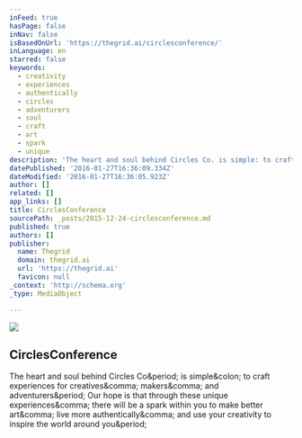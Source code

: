 ```yaml
---
inFeed: true
hasPage: false
inNav: false
isBasedOnUrl: 'https://thegrid.ai/circlesconference/'
inLanguage: en
starred: false
keywords:
  - creativity
  - experiences
  - authentically
  - circles
  - adventurers
  - soul
  - craft
  - art
  - spark
  - unique
description: 'The heart and soul behind Circles Co. is simple: to craft experiences for creatives, makers, and adventurers. Our hope is that through these unique experiences, there will be a spark within you to make better art, live more authentically, and use your creativity to inspire the world around you.'
datePublished: '2016-01-27T16:36:09.334Z'
dateModified: '2016-01-27T16:36:05.923Z'
author: []
related: []
app_links: []
title: CirclesConference
sourcePath: _posts/2015-12-24-circlesconference.md
published: true
authors: []
publisher:
  name: Thegrid
  domain: thegrid.ai
  url: 'https://thegrid.ai'
  favicon: null
_context: 'http://schema.org'
_type: MediaObject

---
```

![](https://the-grid-user-content.s3-us-west-2.amazonaws.com/9bb7f561-193a-411e-84e9-5eccad320673.jpg)

<article style=""><h1>CirclesConference</h1><p>The heart and soul behind Circles Co&amp;period; is simple&amp;colon; to craft experiences for creatives&amp;comma; makers&amp;comma; and adventurers&amp;period; Our hope is that through these unique experiences&amp;comma; there will be a spark within you to make better art&amp;comma; live more authentically&amp;comma; and use your creativity to inspire the world around you&amp;period;</p></article>